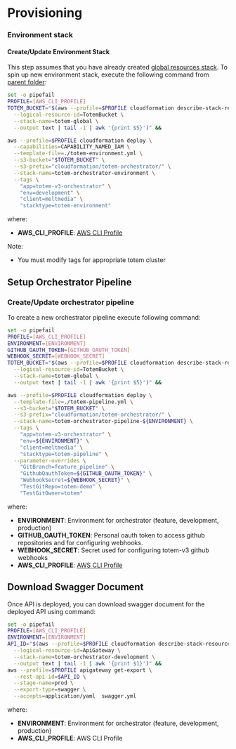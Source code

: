 # Provisioning

### Environment stack

#### Create/Update Environment Stack
This step assumes that you have already created [global resources stack](./global-resources-stack).
To spin up new environment stack, execute the following command from [parent folder](..): 


```bash
set -o pipefail
PROFILE=[AWS_CLI_PROFILE]
TOTEM_BUCKET="$(aws --profile=$PROFILE cloudformation describe-stack-resource \
  --logical-resource-id=TotemBucket \
  --stack-name=totem-global \
  --output text | tail -1 | awk '{print $5}')" &&

aws --profile=$PROFILE cloudformation deploy \
  --capabilities=CAPABILITY_NAMED_IAM \
  --template-file=./totem-environment.yml \
  --s3-bucket="$TOTEM_BUCKET" \
  --s3-prefix="cloudformation/totem-orchestrator/" \
  --stack-name=totem-orchestrator-environment \
  --tags \
    "app=totem-v3-orchestrator" \
    "env=development" \
    "client=meltmedia" \
    "stacktype=totem-environment"
```

where:
- **AWS_CLI_PROFILE**: [AWS CLI Profile](http://docs.aws.amazon.com/cli/latest/userguide/cli-multiple-profiles.html)

Note:
- You must modify tags for appropriate totem cluster

## Setup Orchestrator Pipeline

### Create/Update orchestrator pipeline

To create a new orchestrator pipeline execute following command: 

```bash
set -o pipefail
PROFILE=[AWS_CLI_PROFILE]
ENVIRONMENT=[ENVIRONMENT]
GITHUB_OAUTH_TOKEN=[GITHUB_OAUTH_TOKEN]
WEBHOOK_SECRET=[WEBHOOK_SECRET]
TOTEM_BUCKET="$(aws --profile=$PROFILE cloudformation describe-stack-resource \
  --logical-resource-id=TotemBucket \
  --stack-name=totem-global \
  --output text | tail -1 | awk '{print $5}')" &&

aws --profile=$PROFILE cloudformation deploy \
  --template-file=./totem-pipeline.yml \
  --s3-bucket="$TOTEM_BUCKET" \
  --s3-prefix="cloudformation/totem-orchestrator/" \
  --stack-name=totem-orchestrator-pipeline-${ENVIRONMENT} \
  --tags \
    "app=totem-v3-orchestrator" \
    "env=${ENVIRONMENT}" \
    "client=meltmedia" \
    "stacktype=totem-pipeline" \
  --parameter-overrides \
    "GitBranch=feature_pipeline" \
    "GithubOauthToken=${GITHUB_OAUTH_TOKEN}" \
    "WebhookSecret=${WEBHOOK_SECRET}" \
    "TestGitRepo=totem-demo" \
    "TestGitOwner=totem"
```
where:
- **ENVIRONMENT**: Environment for orchestrator (feature, development, production)
- **GITHUB_OAUTH_TOKEN**: Personal oauth token to access github repositories and for configuring webhooks.
- **WEBHOOK_SECRET**: Secret used for configuring totem-v3 github webhooks
- **AWS_CLI_PROFILE**: [AWS CLI Profile](http://docs.aws.amazon.com/cli/latest/userguide/cli-multiple-profiles.html)

## Download Swagger Document

Once API is deployed, you can download swagger document for the deployed API using command:

```bash
set -o pipefail
PROFILE=[AWS_CLI_PROFILE]
ENVIRONMENT=[ENVIRONMENT]
API_ID="$(aws --profile=$PROFILE cloudformation describe-stack-resource \
  --logical-resource-id=ApiGateway \
  --stack-name=totem-orchestrator-development \
  --output text | tail -1 | awk '{print $1}')" &&
aws --profile=$PROFILE apigateway get-export \
  --rest-api-id=$API_ID \
  --stage-name=prod \
  --export-type=swagger \
  --accepts=application/yaml  swagger.yml
```

where:
- **ENVIRONMENT**: Environment for orchestrator (feature, development, production)
- **AWS_CLI_PROFILE**: AWS CLI Profile
